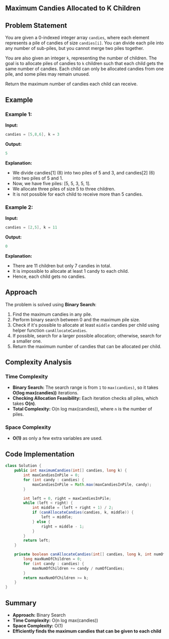 ## Maximum Candies Allocated to K Children

## Problem Statement
You are given a 0-indexed integer array `candies`, where each element represents a pile of candies of size `candies[i]`. You can divide each pile into any number of sub-piles, but you cannot merge two piles together.

You are also given an integer `k`, representing the number of children. The goal is to allocate piles of candies to `k` children such that each child gets the same number of candies. Each child can only be allocated candies from one pile, and some piles may remain unused.

Return the maximum number of candies each child can receive.

## Example
### Example 1:
**Input:**
```java
candies = [5,8,6], k = 3
```
**Output:**
```java
5
```
**Explanation:**
- We divide candies[1] (8) into two piles of 5 and 3, and candies[2] (6) into two piles of 5 and 1.
- Now, we have five piles: [5, 5, 3, 5, 1].
- We allocate three piles of size 5 to three children.
- It is not possible for each child to receive more than 5 candies.

### Example 2:
**Input:**
```java
candies = [2,5], k = 11
```
**Output:**
```java
0
```
**Explanation:**
- There are 11 children but only 7 candies in total.
- It is impossible to allocate at least 1 candy to each child.
- Hence, each child gets no candies.

## Approach
The problem is solved using **Binary Search**:
1. Find the maximum candies in any pile.
2. Perform binary search between 0 and the maximum pile size.
3. Check if it's possible to allocate at least `middle` candies per child using helper function `canAllocateCandies`.
4. If possible, search for a larger possible allocation; otherwise, search for a smaller one.
5. Return the maximum number of candies that can be allocated per child.

## Complexity Analysis
### Time Complexity
- **Binary Search:** The search range is from `1` to `max(candies)`, so it takes **O(log max(candies))** iterations.
- **Checking Allocation Feasibility:** Each iteration checks all piles, which takes **O(n)**.
- **Total Complexity:** O(n log max(candies)), where `n` is the number of piles.

### Space Complexity
- **O(1)** as only a few extra variables are used.

## Code Implementation
```java
class Solution {
    public int maximumCandies(int[] candies, long k) {
        int maxCandiesInPile = 0;
        for (int candy : candies) {
            maxCandiesInPile = Math.max(maxCandiesInPile, candy);
        }

        int left = 0, right = maxCandiesInPile;
        while (left < right) {
            int middle = (left + right + 1) / 2;
            if (canAllocateCandies(candies, k, middle)) {
                left = middle;
            } else {
                right = middle - 1;
            }
        }
        return left;
    }

    private boolean canAllocateCandies(int[] candies, long k, int numOfCandies) {
        long maxNumOfChildren = 0;
        for (int candy : candies) {
            maxNumOfChildren += candy / numOfCandies;
        }
        return maxNumOfChildren >= k;
    }
}
```

## Summary
- **Approach:** Binary Search
- **Time Complexity:** O(n log max(candies))
- **Space Complexity:** O(1)
- **Efficiently finds the maximum candies that can be given to each child**

